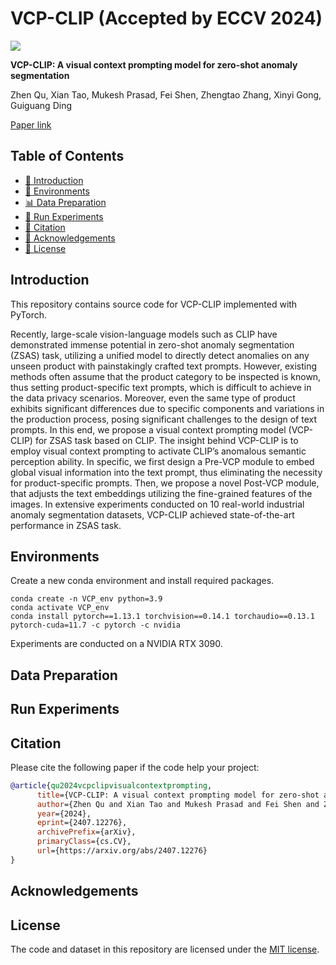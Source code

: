 # VCP-CLIP (Accepted by ECCV 2024)
![](figures/Framework.png)

**VCP-CLIP: A visual context prompting model for zero-shot anomaly segmentation**

Zhen Qu, Xian Tao, Mukesh Prasad, Fei Shen, Zhengtao Zhang, Xinyi Gong, Guiguang Ding

[Paper link](https://arxiv.org/pdf/2407.12276)

## Table of Contents
* [📖 Introduction](#introduction)
* [🔧 Environments](#environments)
* [📊 Data Preparation](#data-preparation)
* [🚀 Run Experiments](#run-experiments)
* [🔗 Citation](#citation)
* [🙏 Acknowledgements](#acknowledgements)
* [📜 License](#license)

## Introduction
This repository contains source code for VCP-CLIP implemented with PyTorch. 


Recently, large-scale vision-language models such as CLIP
have demonstrated immense potential in zero-shot anomaly segmentation (ZSAS) task, utilizing a unified model to directly detect anomalies
on any unseen product with painstakingly crafted text prompts. However, existing methods often assume that the product category to be
inspected is known, thus setting product-specific text prompts, which is
difficult to achieve in the data privacy scenarios. Moreover, even the same
type of product exhibits significant differences due to specific components
and variations in the production process, posing significant challenges to
the design of text prompts. In this end, we propose a visual context
prompting model (VCP-CLIP) for ZSAS task based on CLIP. The insight behind VCP-CLIP is to employ visual context prompting to activate CLIP’s anomalous semantic perception ability. In specific, we first
design a Pre-VCP module to embed global visual information into the
text prompt, thus eliminating the necessity for product-specific prompts.
Then, we propose a novel Post-VCP module, that adjusts the text embeddings utilizing the fine-grained features of the images. In extensive
experiments conducted on 10 real-world industrial anomaly segmentation
datasets, VCP-CLIP achieved state-of-the-art performance in ZSAS task.


## Environments
Create a new conda environment and install required packages.
```
conda create -n VCP_env python=3.9
conda activate VCP_env
conda install pytorch==1.13.1 torchvision==0.14.1 torchaudio==0.13.1 pytorch-cuda=11.7 -c pytorch -c nvidia
```

Experiments are conducted on a NVIDIA RTX 3090.


## Data Preparation




## Run Experiments


## Citation
Please cite the following paper if the code help your project:

```bibtex
@article{qu2024vcpclipvisualcontextprompting,
      title={VCP-CLIP: A visual context prompting model for zero-shot anomaly segmentation}, 
      author={Zhen Qu and Xian Tao and Mukesh Prasad and Fei Shen and Zhengtao Zhang and Xinyi Gong and Guiguang Ding},
      year={2024},
      eprint={2407.12276},
      archivePrefix={arXiv},
      primaryClass={cs.CV},
      url={https://arxiv.org/abs/2407.12276}
}
```

## Acknowledgements


## License
The code and dataset in this repository are licensed under the [MIT license](https://mit-license.org/).
